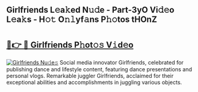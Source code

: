 ## Girlfriends L𝚎a𝚔ed N𝚞𝚍e - Part-3yO Vi𝚍𝚎o L𝚎a𝚔s - H𝚘𝚝 O𝚗𝚕yf𝚊ns P𝚑𝚘tos tHOnZ

# <h2><a href="http://kf351a.oniu.top/?m=Girlfriends">🔗👉 🔴 Girlfriends P𝚑ot𝚘𝚜 V𝚒d𝚎o</a></h2>

[![Girlfriends Nu𝚍e𝚜](https://i.imgur.com/0qMVB7G.gif)](http://kf351a.oniu.top/?m=Girlfriends)
Social media innovator Girlfriends, celebrated for publishing dance and lifestyle content, featuring dance presentations and personal vlogs. Remarkable juggler Girlfriends, acclaimed for their exceptional abilities and accomplishments in juggling various objects.  
